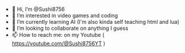 - 👋 Hi, I’m @Sushi8756
- 👀 I’m interested in video games and coding
- 🌱 I’m currently learning AI (I'm also kinda self teaching html and lua)
- 💞️ I’m looking to collaborate on anything I guess
- 📫 How to reach me: on my Youtube ( https://youtube.com/@Sushi8756YT )

<!---
Sushi8756/Sushi8756 is a ✨ special ✨ repository because its `README.md` (this file) appears on your GitHub profile.
You can click the Preview link to take a look at your changes.
--->

